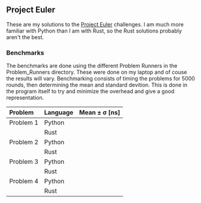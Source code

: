 ## Project Euler

These are my solutions to the [Project Euler](projecteuler.net) challenges. I am much more familiar with Python than I am with Rust, so the Rust solutions probably aren't the best.

### Benchmarks

The benchmarks are done using the different Problem Runners in the Problem\_Runners directory. These were done on my laptop and of couse the results will vary. Benchmarking consists of timing the problems for 5000 rounds, then determining the mean and standard devition. This is done in the program itself to try and minimize the overhead and give a good representation.

| Problem | Language | Mean ± σ [ns] |
|:---|:---|---:|
| Problem 1 | Python |  |
| | Rust |  |
| Problem 2 | Python |  |
| | Rust |  |
| Problem 3 | Python |  |
| | Rust |  |
| Problem 4 | Python |  |
| | Rust |  |
